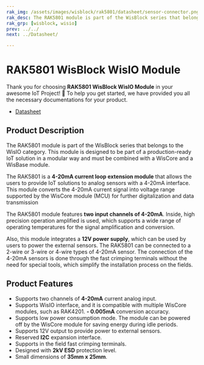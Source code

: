 ```yaml
---
rak_img: /assets/images/wisblock/rak5801/datasheet/sensor-connector.png
rak_desc: The RAK5801 module is part of the WisBlock series that belongs to the WisIO category. This module is designed to be part of a production-ready IoT solution in a modular way and must be combined with a WisCore and a WisBase module. 
rak_grp: [wisblock, wisio]
prev: ../../
next: ../Datasheet/

---
```


# RAK5801 WisBlock WisIO Module

Thank you for choosing **RAK5801 WisBlock WisIO Module** in your awesome IoT Project! 🎉 To help you get started, we have provided you all the necessary documentations for your product.

* [Datasheet](../Datasheet/)


## Product Description

The RAK5801 module is part of the WisBlock series that belongs to the WisIO category. This module is designed to be part of a production-ready IoT solution in a modular way and must be combined with a WisCore and a WisBase module. 

The RAK5801 is a **4-20mA current loop extension module** that allows the users to provide IoT solutions to analog sensors with a 4-20mA interface. This module converts the 4-20mA current signal into voltage range supported by the WisCore module (MCU) for further digitalization and data transmission

The RAK5801 module features **two input channels of 4-20mA**. Inside, high precision operation amplified is used, which supports a wide range of operating temperatures for the signal amplification and conversion. 

Also, this module integrates a **12V power supply**, which can be used by users to power the external sensors. The RAK5801 can be connected to a 2-wire or 3-wire or 4-wire types of 4-20mA sensor. The connection of the 4-20mA sensors is done through the fast crimping terminals without the need for special tools, which simplify the installation process on the fields.


## Product Features

- Supports two channels of **4-20mA** current analog input.
- Supports WisIO interface, and it is compatible with multiple WisCore modules, such as RAK4201.
**- 0.005mA** conversion accuracy. 
- Supports low power consumption mode. The module can be powered off by the WisCore module for saving energy during idle periods.
- Supports 12V output to provide power to external sensors. 
- Reserved **I2C** expansion interface.
- Supports in the field fast crimping terminals.
- Designed with **2kV ESD** protection level.
- Small dimensions of **35mm x 25mm**.

